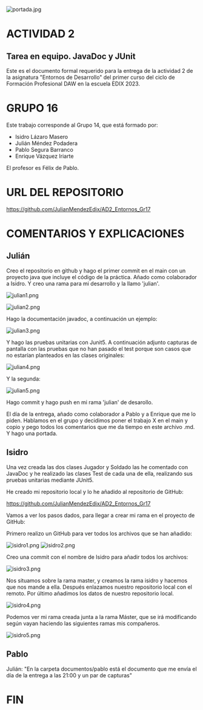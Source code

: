 ![portada.jpg](img/portada.jpg)

# ACTIVIDAD 2
## Tarea en equipo. JavaDoc y JUnit

Este es el documento formal requerido para la entrega de la actividad 2 de la asignatura "Entornos de Desarrollo" del primer curso del ciclo de Formación Profesional DAW en la escuela EDIX 2023.
# GRUPO 16

Este trabajo corresponde al Grupo 14, que está formado por:

 - Isidro Lázaro Masero
 - Julián Méndez Podadera
 - Pablo Segura Barranco
 - Enrique Vázquez Iriarte

 El profesor  es Félix de Pablo.

# URL DEL REPOSITORIO

https://github.com/JulianMendezEdix/AD2_Entornos_Gr17

# COMENTARIOS Y EXPLICACIONES

## Julián

Creo el repositorio en github y hago el primer commit en el main con un proyecto java que incluye el código de la práctica. Añado como colaborador a Isidro. Y creo una rama para mi desarrollo y la llamo 'julian'.

![julian1.png](img/julian1.jpg)

![julian2.png](img/julian2.jpg)

Hago la documentación javadoc, a continuación un ejemplo:

![julian3.png](img/julian3.jpg)

Y hago las pruebas unitarias con Junit5. A continuación adjunto capturas de pantalla con las pruebas que no han pasado el test porque son casos que no estarían planteados en las clases originales:

![julian4.png](img/julian4.jpg)

Y la segunda:

![julian5.png](img/julian5.jpg)

Hago commit y hago push en mi rama 'julian' de desarollo.

El día de la entrega, añado como colaborador a Pablo y a Enrique que me lo piden. Hablamos en el grupo y decidimos poner el trabajo X en el main y copio y pego todos los comentarios que me da tiempo en este archivo .md. Y hago una portada.

## Isidro

Una vez creada las dos clases Jugador y Soldado las he comentado con JavaDoc y he realizado las clases Test de cada una de ella, realizando sus pruebas unitarias mediante JUnit5.

He creado mi repositorio local y lo he añadido al repositorio de GitHub:

https://github.com/JulianMendezEdix/AD2_Entornos_Gr17

Vamos a ver los pasos dados, para llegar a crear mi rama en el proyecto de GitHub:

Primero realizo un GitHub para ver todos los archivos que se han añadido:

![isidro1.png](img/isidro1.png)
![isidro2.png](img/isidro2.png)

Creo una commit con el nombre de Isidro para añadir todos los archivos:

![isidro3.png](img/isidro3.png)

Nos situamos sobre la rama master, y creamos la rama isidro y hacemos que nos mande a ella.
Después enlazamos nuestro repositorio local con el remoto.
Por último añadimos los datos de nuestro repositorio local.

![isidro4.png](img/isidro4.png)

Podemos ver mi rama creada junta a la rama Máster, que se irá modificando según vayan haciendo las siguientes ramas mis compañeros.

![isidro5.png](img/isidro5.png)

## Pablo

Julián: "En la carpeta documentos/pablo está el documento que me envía el día de la entrega a las 21:00 y un par de capturas"

# FIN

